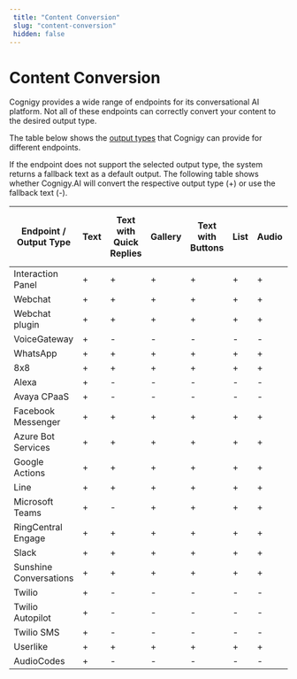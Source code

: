 ```yaml
---
 title: "Content Conversion" 
 slug: "content-conversion" 
 hidden: false 
---
```


# Content Conversion

Cognigy provides a wide range of endpoints for its conversational AI platform. Not all of these endpoints can correctly convert your content to the desired output type.

The table below shows the [output types](../flow-nodes/message/say.md#output-types) that Cognigy can provide for different endpoints.

If the endpoint does not support the selected output type, the system returns a fallback text as a default output. The following table shows whether Cognigy.AI will convert the respective output type (+) or use the fallback text (-).

| Endpoint / Output Type | Text | Text with Quick Replies | Gallery | Text with Buttons | List | Audio | Image | Video | Adaptive Card (including supported versions) |
|------------------------|------|-------------------------|---------|-------------------|------|-------|-------|-------|----------------------------------------------|
| Interaction Panel      | +    | +                       | +       | +                 | +    | +     | +     | +     | 1.2                                          |
| Webchat                | +    | +                       | +       | +                 | +    | +     | +     | +     | 1.5                                          |
| Webchat plugin         | +    | +                       | +       | +                 | +    | +     | +     | +     | 1.3                                          |
| VoiceGateway           | +    | -                       | -       | -                 | -    | -     | -     | -     | -                                            |
| WhatsApp               | +    | +                       | +       | +                 | +    | +     | +     | +     | -                                            |
| 8x8                    | +    | +                       | +       | +                 | +    | +     | +     | +     | 1.3                                          |
| Alexa                  | +    | -                       | -       | -                 | -    | -     | -     | -     | -                                            |
| Avaya CPaaS            | +    | -                       | -       | -                 | -    | -     | -     | -     | -                                            |
| Facebook Messenger     | +    | +                       | +       | +                 | +    | +     | +     | +     | -                                            |
| Azure Bot Services     | +    | +                       | +       | +                 | +    | +     | +     | +     | 1.0                                          |
| Google Actions         | +    | +                       | +       | +                 | +    | +     | +     | +     | -                                            |
| Line                   | +    | +                       | +       | +                 | +    | +     | +     | +     | -                                            |
| Microsoft Teams        | +    | -                       | +       | +                 | +    | +     | +     | +     | 1.0                                          |
| RingCentral Engage     | +    | +                       | +       | +                 | +    | +     | +     | +     | -                                            |
| Slack                  | +    | +                       | +       | +                 | +    | +     | +     | +     | -                                            |
| Sunshine Conversations | +    | +                       | +       | +                 | +    | +     | +     | +     | -                                            |
| Twilio                 | +    | -                       | -       | -                 | -    | -     | -     | -     | -                                            |
| Twilio Autopilot       | +    | -                       | -       | -                 | -    | -     | -     | -     | -                                            |
| Twilio SMS             | +    | -                       | -       | -                 | -    | -     | -     | -     | -                                            |
| Userlike               | +    | +                       | +       | +                 | +    | +     | +     | +     | -                                            |
| AudioCodes             | +    | -                       | -       | -                 | -    | -     | -     | -     | -                                            |
